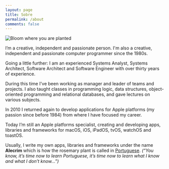 ```yaml
---
layout: page
title: Sobre
permalink: /about
comments: false
---
```

![Bloom where you are planted](https://images.unsplash.com/photo-1534054950205-cb5a7f00180a?auto=format&fit=crop&w=1600&q=80)

I’m a creative, independent and passionate person. I'm also a creative, independent and passionate computer programmer since the 1980s.

Going a little further: I am an experienced Systems Analyst, Systems Architect, Software Architect and Software Engineer with over thirty years of experience.

During this time I've been working as manager and leader of teams and projects. I also taught classes in programming logic, data structures, object-oriented programming and relational databases, and gave lectures on various subjects.

In 2010 I returned again to develop applications for Apple platforms (my passion since before 1984) from where I have focused my career.

Today I’m still an Apple platforms specialist, creating and developing apps, libraries and frameworks for macOS, iOS, iPadOS, tvOS, watchOS and toastOS.

Usually, I write my own apps, libraries and frameworks under the name **Alecrim** which is how the rosemary plant is called in [Portuguese](https://en.wikipedia.org/wiki/Portuguese_language). *(“You know, it’s time now to learn Portuguese, it’s time now to learn what I know and what I don’t know...”)*
